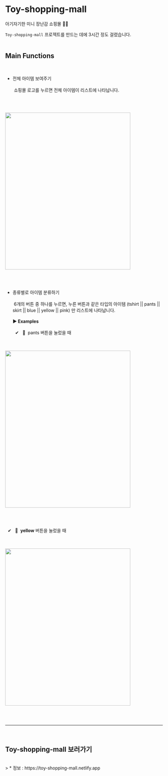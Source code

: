 # Toy-shopping-mall

아기자기한 미니 장난감 쇼핑몰 🧸🧩

`Toy-shopping-mall` 프로젝트를 만드는 데에 3시간 정도 걸렸습니다.
</br></br>
## Main Functions
</br>

- 전체 아이템 보여주기</br></br>
&nbsp;쇼핑몰 로고를 누르면 전체 아이템이 리스트에 나타납니다. 

</br></br>

<img src="https://user-images.githubusercontent.com/71072930/105505354-3380c580-5d0c-11eb-9387-0f407b4b2da2.png" width= "400px" height="500" left="30px">

</br></br>

- 종류별로 아이템 분류하기</br></br>
&nbsp;6개의 버튼 중 하나를 누르면, 누른 버튼과 같은 타입의 아이템 (tshirt || pants || skirt || blue || yellow || pink) 만 리스트에 나타납니다.</br></br>
**▶ Examples**</br></br>
&nbsp; ✔ &nbsp; 👖 &nbsp;pants 버튼을 눌렀을 때</br></br></br>

<img src="https://user-images.githubusercontent.com/71072930/105507443-89566d00-5d0e-11eb-949b-336856ad0435.png" width= "400px" height="500">

</br></br>

&nbsp; ✔ &nbsp; 💛 &nbsp;**yellow** 버튼을 눌렀을 때</br></br></br>

<img src="https://user-images.githubusercontent.com/71072930/105507916-1bf70c00-5d0f-11eb-8131-cec4843cfbbd.png" width= "400px" height="500">

</br></br>
* * * 
</br>

## Toy-shopping-mall 보러가기 
</br> 
> *<i class="fa fa-info-circle" aria-hidden="true"></i> 정보 : https://toy-shopping-mall.netlify.app
</br></br>
